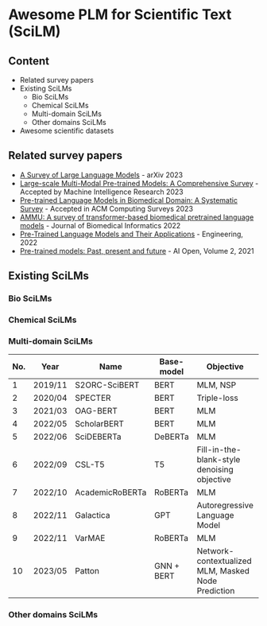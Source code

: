 # Awesome PLM for Scientific Text (SciLM)

## Content
- Related survey papers
- Existing SciLMs
  - Bio SciLMs
  - Chemical SciLMs
  - Multi-domain SciLMs
  - Other domains SciLMs
- Awesome scientific datasets

## Related survey papers
- [A Survey of Large Language Models](https://arxiv.org/abs/2303.18223) - arXiv 2023
- [Large-scale Multi-Modal Pre-trained Models: A Comprehensive Survey](https://arxiv.org/abs/2302.10035) - Accepted by Machine Intelligence Research 2023
- [Pre-trained Language Models in Biomedical Domain: A Systematic Survey](https://arxiv.org/abs/2110.05006) - 	Accepted in ACM Computing Surveys 2023
- [AMMU: A survey of transformer-based biomedical pretrained language models](https://dl.acm.org/doi/abs/10.1016/j.jbi.2021.103982) - Journal of Biomedical Informatics 2022
- [Pre-Trained Language Models and Their Applications](https://www.sciencedirect.com/science/article/pii/S2095809922006324) - Engineering, 2022
- [Pre-trained models: Past, present and future](https://www.sciencedirect.com/science/article/pii/S2666651021000231) - AI Open, Volume 2, 2021


## Existing SciLMs

### Bio SciLMs


### Chemical SciLMs


### Multi-domain SciLMs
No. | Year | Name | Base-model | Objective | #Parameters | Code
|---|---| --- |---|---| --- |--- |
1 | 2019/11 | S2ORC-SciBERT | BERT | MLM, NSP | 110M | Github
2 | 2020/04 | SPECTER | BERT | Triple-loss | 110M | Github
3 | 2021/03 | OAG-BERT | BERT | MLM | 110M | Github
4 | 2022/05 | ScholarBERT | BERT | MLM | 770M | Github
5 | 2022/06 | SciDEBERTa | DeBERTa | MLM | N/A | Github
6 | 2022/09 | CSL-T5 | T5 | Fill-in-the-blank-style denoising objective | 220M | Github
7 | 2022/10 | AcademicRoBERTa | RoBERTa | MLM | 125M | Github
8 | 2022/11 | Galactica | GPT | Autoregressive Language Model | 125M, 1.3B, 6.7B, 30B, 120B | Github
9 | 2022/11 | VarMAE | RoBERTa | MLM | 110M | Github
10 | 2023/05 | Patton | GNN + BERT | Network-contextualized MLM, Masked Node Prediction | N/A | Github

### Other domains SciLMs
  
